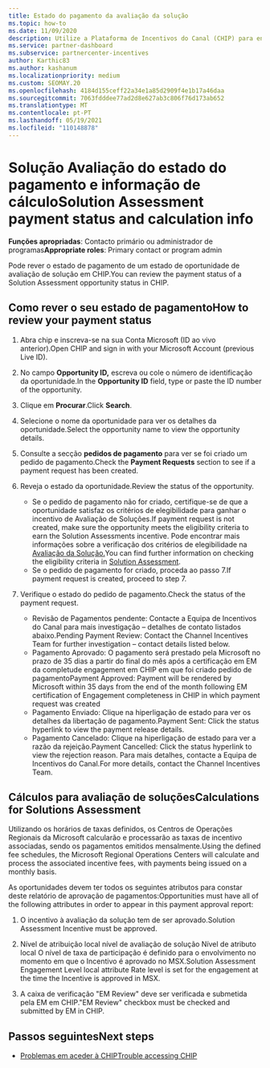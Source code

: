 ```yaml
---
title: Estado do pagamento da avaliação da solução
ms.topic: how-to
ms.date: 11/09/2020
description: Utilize a Plataforma de Incentivos do Canal (CHIP) para encontrar informações sobre as oportunidades de Avaliação de Soluções, os seus cálculos e o seu estado de pagamento.
ms.service: partner-dashboard
ms.subservice: partnercenter-incentives
author: Karthic83
ms.author: kashanum
ms.localizationpriority: medium
ms.custom: SEOMAY.20
ms.openlocfilehash: 4184d155ceff22a34e1a85d2909f4e1b17a46daa
ms.sourcegitcommit: 7063fdddee77ad2d8e627ab3c806f76d173ab652
ms.translationtype: MT
ms.contentlocale: pt-PT
ms.lasthandoff: 05/19/2021
ms.locfileid: "110148878"
---
```

# <a name="solution-assessment-payment-status-and-calculation-info"></a><span data-ttu-id="c03ed-103">Solução Avaliação do estado do pagamento e informação de cálculo</span><span class="sxs-lookup"><span data-stu-id="c03ed-103">Solution Assessment payment status and calculation info</span></span>

<span data-ttu-id="c03ed-104">**Funções apropriadas**: Contacto primário ou administrador de programas</span><span class="sxs-lookup"><span data-stu-id="c03ed-104">**Appropriate roles**: Primary contact or program admin</span></span>

<span data-ttu-id="c03ed-105">Pode rever o estado de pagamento de um estado de oportunidade de avaliação de solução em CHIP.</span><span class="sxs-lookup"><span data-stu-id="c03ed-105">You can review the payment status of a Solution Assessment opportunity status in CHIP.</span></span>

## <a name="how-to-review-your-payment-status"></a><span data-ttu-id="c03ed-106">Como rever o seu estado de pagamento</span><span class="sxs-lookup"><span data-stu-id="c03ed-106">How to review your payment status</span></span>

1. <span data-ttu-id="c03ed-107">Abra chip e inscreva-se na sua Conta Microsoft (ID ao vivo anterior).</span><span class="sxs-lookup"><span data-stu-id="c03ed-107">Open CHIP and sign in with your Microsoft Account (previous Live ID).</span></span>
2. <span data-ttu-id="c03ed-108">No campo **Opportunity ID,** escreva ou cole o número de identificação da oportunidade.</span><span class="sxs-lookup"><span data-stu-id="c03ed-108">In the **Opportunity ID** field, type or paste the ID number of the opportunity.</span></span>
3. <span data-ttu-id="c03ed-109">Clique em **Procurar**.</span><span class="sxs-lookup"><span data-stu-id="c03ed-109">Click **Search**.</span></span>
4. <span data-ttu-id="c03ed-110">Selecione o nome da oportunidade para ver os detalhes da oportunidade.</span><span class="sxs-lookup"><span data-stu-id="c03ed-110">Select the opportunity name to view the opportunity details.</span></span>
5. <span data-ttu-id="c03ed-111">Consulte a secção **pedidos de pagamento** para ver se foi criado um pedido de pagamento.</span><span class="sxs-lookup"><span data-stu-id="c03ed-111">Check the **Payment Requests** section to see if a payment request has been created.</span></span>
6. <span data-ttu-id="c03ed-112">Reveja o estado da oportunidade.</span><span class="sxs-lookup"><span data-stu-id="c03ed-112">Review the status of the opportunity.</span></span>

    - <span data-ttu-id="c03ed-113">Se o pedido de pagamento não for criado, certifique-se de que a oportunidade satisfaz os critérios de elegibilidade para ganhar o incentivo de Avaliação de Soluções.</span><span class="sxs-lookup"><span data-stu-id="c03ed-113">If payment request is not created, make sure the opportunity meets the eligibility criteria to earn the Solution Assessments incentive.</span></span> <span data-ttu-id="c03ed-114">Pode encontrar mais informações sobre a verificação dos critérios de elegibilidade na [Avaliação da Solução.](chip-solution-assessment.md)</span><span class="sxs-lookup"><span data-stu-id="c03ed-114">You can find further information on checking the eligibility criteria in [Solution Assessment](chip-solution-assessment.md).</span></span>
    - <span data-ttu-id="c03ed-115">Se o pedido de pagamento for criado, proceda ao passo 7.</span><span class="sxs-lookup"><span data-stu-id="c03ed-115">If payment request is created, proceed to step 7.</span></span>
7. <span data-ttu-id="c03ed-116">Verifique o estado do pedido de pagamento.</span><span class="sxs-lookup"><span data-stu-id="c03ed-116">Check the status of the payment request.</span></span>

    - <span data-ttu-id="c03ed-117">Revisão de Pagamentos pendente: Contacte a Equipa de Incentivos do Canal para mais investigação – detalhes de contato listados abaixo.</span><span class="sxs-lookup"><span data-stu-id="c03ed-117">Pending Payment Review: Contact the Channel Incentives Team for further investigation – contact details listed below.</span></span>
    - <span data-ttu-id="c03ed-118">Pagamento Aprovado: O pagamento será prestado pela Microsoft no prazo de 35 dias a partir do final do mês após a certificação em EM da completude engagement em CHIP em que foi criado pedido de pagamento</span><span class="sxs-lookup"><span data-stu-id="c03ed-118">Payment Approved: Payment will be rendered by Microsoft within 35 days from the end of the month following EM certification of Engagement completeness in CHIP in which payment request was created</span></span>
    -  <span data-ttu-id="c03ed-119">Pagamento Enviado: Clique na hiperligação de estado para ver os detalhes da libertação de pagamento.</span><span class="sxs-lookup"><span data-stu-id="c03ed-119">Payment Sent: Click the status hyperlink to view the payment release details.</span></span>
    - <span data-ttu-id="c03ed-120">Pagamento Cancelado: Clique na hiperligação de estado para ver a razão da rejeição.</span><span class="sxs-lookup"><span data-stu-id="c03ed-120">Payment Cancelled: Click the status hyperlink to view the rejection reason.</span></span> <span data-ttu-id="c03ed-121">Para mais detalhes, contacte a Equipa de Incentivos do Canal.</span><span class="sxs-lookup"><span data-stu-id="c03ed-121">For more details, contact the Channel Incentives Team.</span></span>

## <a name="calculations-for-solutions-assessment"></a><span data-ttu-id="c03ed-122">Cálculos para avaliação de soluções</span><span class="sxs-lookup"><span data-stu-id="c03ed-122">Calculations for Solutions Assessment</span></span>

<span data-ttu-id="c03ed-123">Utilizando os horários de taxas definidos, os Centros de Operações Regionais da Microsoft calcularão e processarão as taxas de incentivo associadas, sendo os pagamentos emitidos mensalmente.</span><span class="sxs-lookup"><span data-stu-id="c03ed-123">Using the defined fee schedules, the Microsoft Regional Operations Centers will calculate and process the associated incentive fees, with payments being issued on a monthly basis.</span></span>

<span data-ttu-id="c03ed-124">As oportunidades devem ter todos os seguintes atributos para constar deste relatório de aprovação de pagamentos:</span><span class="sxs-lookup"><span data-stu-id="c03ed-124">Opportunities must have all of the following attributes in order to appear in this payment approval report:</span></span>

1. <span data-ttu-id="c03ed-125">O incentivo à avaliação da solução tem de ser aprovado.</span><span class="sxs-lookup"><span data-stu-id="c03ed-125">Solution Assessment Incentive must be approved.</span></span>

1. <span data-ttu-id="c03ed-126">Nível de atribuição local nível de avaliação de solução Nível de atributo local O nível de taxa de participação é definido para o envolvimento no momento em que o Incentivo é aprovado no MSX.</span><span class="sxs-lookup"><span data-stu-id="c03ed-126">Solution Assessment Engagement Level local attribute Rate level is set for the engagement at the time the Incentive is approved in MSX.</span></span>
 
1. <span data-ttu-id="c03ed-127">A caixa de verificação "EM Review" deve ser verificada e submetida pela EM em CHIP.</span><span class="sxs-lookup"><span data-stu-id="c03ed-127">"EM Review" checkbox must be checked and submitted by EM in CHIP.</span></span>

## <a name="next-steps"></a><span data-ttu-id="c03ed-128">Passos seguintes</span><span class="sxs-lookup"><span data-stu-id="c03ed-128">Next steps</span></span>

- [<span data-ttu-id="c03ed-129">Problemas em aceder à CHIP</span><span class="sxs-lookup"><span data-stu-id="c03ed-129">Trouble accessing CHIP</span></span>](chip-access-trouble.md) 
